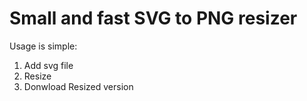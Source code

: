 # Small and fast SVG to PNG resizer

Usage is simple:
1. Add svg file
2. Resize
3. Donwload Resized version
